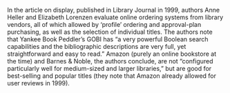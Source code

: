 In the article on display, published in Library Journal in 1999, authors Anne Heller and Elizabeth Lorenzen evaluate online ordering systems from library vendors, all of which allowed by ‘profile’ ordering and approval-plan purchasing, as well as the selection of individual titles. The authors note that Yankee Book Peddler’s GOBI has “a very powerful Boolean search capabilities and the bibliographic descriptions are very full, yet straightforward and easy to read.” Amazon (purely an online bookstore at the time) and Barnes & Noble, the authors conclude, are not “configured particularly well for medium-sized and larger libraries,” but are good for best-selling and popular titles (they note that Amazon already allowed for user reviews in 1999).
